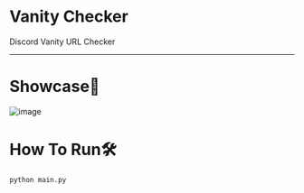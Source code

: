 # Vanity Checker
Discord Vanity URL Checker
___________

# Showcase👀
![image](SOON)

# How To Run🛠️
```bash
python main.py
```
